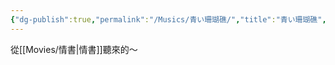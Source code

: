 ```yaml
---
{"dg-publish":true,"permalink":"/Musics/青い珊瑚礁/","title":"青い珊瑚礁","tags":["#🎵music"],"noteIcon":"3","created":"2025-05-12T13:01:41.627+08:00","updated":"2025-05-12T13:11:55.150+08:00"}
---
```




從[[Movies/情書\|情書]]聽來的～